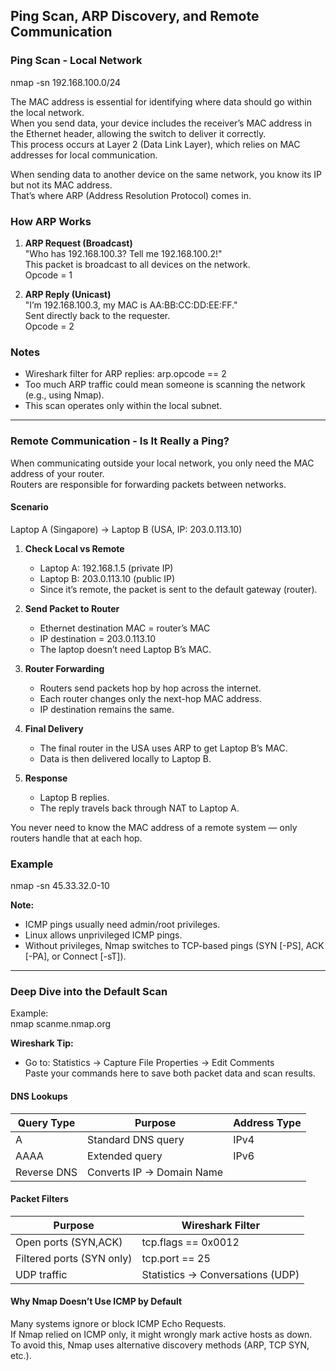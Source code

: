 ## Ping Scan, ARP Discovery, and Remote Communication

### Ping Scan - Local Network
nmap -sn 192.168.100.0/24

The MAC address is essential for identifying where data should go within the local network.  
When you send data, your device includes the receiver’s MAC address in the Ethernet header, allowing the switch to deliver it correctly.  
This process occurs at Layer 2 (Data Link Layer), which relies on MAC addresses for local communication.

When sending data to another device on the same network, you know its IP but not its MAC address.  
That’s where ARP (Address Resolution Protocol) comes in.

### How ARP Works
1. **ARP Request (Broadcast)**  
   "Who has 192.168.100.3? Tell me 192.168.100.2!"  
   This packet is broadcast to all devices on the network.  
   Opcode = 1

2. **ARP Reply (Unicast)**  
   "I’m 192.168.100.3, my MAC is AA:BB:CC:DD:EE:FF."  
   Sent directly back to the requester.  
   Opcode = 2

### Notes
- Wireshark filter for ARP replies:
  arp.opcode == 2
- Too much ARP traffic could mean someone is scanning the network (e.g., using Nmap).
- This scan operates only within the local subnet.

---

### Remote Communication - Is It Really a Ping?
When communicating outside your local network, you only need the MAC address of your router.  
Routers are responsible for forwarding packets between networks.

#### Scenario
Laptop A (Singapore) → Laptop B (USA, IP: 203.0.113.10)

1. **Check Local vs Remote**
   - Laptop A: 192.168.1.5 (private IP)
   - Laptop B: 203.0.113.10 (public IP)
   - Since it’s remote, the packet is sent to the default gateway (router).

2. **Send Packet to Router**
   - Ethernet destination MAC = router’s MAC  
   - IP destination = 203.0.113.10  
   - The laptop doesn’t need Laptop B’s MAC.

3. **Router Forwarding**
   - Routers send packets hop by hop across the internet.
   - Each router changes only the next-hop MAC address.
   - IP destination remains the same.

4. **Final Delivery**
   - The final router in the USA uses ARP to get Laptop B’s MAC.
   - Data is then delivered locally to Laptop B.

5. **Response**
   - Laptop B replies.
   - The reply travels back through NAT to Laptop A.

You never need to know the MAC address of a remote system — only routers handle that at each hop.

### Example
nmap -sn 45.33.32.0-10

**Note:**  
- ICMP pings usually need admin/root privileges.  
- Linux allows unprivileged ICMP pings.  
- Without privileges, Nmap switches to TCP-based pings (SYN [-PS], ACK [-PA], or Connect [-sT]).

---

### Deep Dive into the Default Scan
Example:  
nmap scanme.nmap.org

**Wireshark Tip:**  
- Go to: Statistics → Capture File Properties → Edit Comments  
  Paste your commands here to save both packet data and scan results.

#### DNS Lookups
| Query Type | Purpose | Address Type |
|-------------|----------|---------------|
| A | Standard DNS query | IPv4 |
| AAAA | Extended query | IPv6 |
| Reverse DNS | Converts IP → Domain Name |

#### Packet Filters
| Purpose | Wireshark Filter |
|----------|------------------|
| Open ports (SYN,ACK) | tcp.flags == 0x0012 |
| Filtered ports (SYN only) | tcp.port == 25 |
| UDP traffic | Statistics → Conversations (UDP) |

#### Why Nmap Doesn’t Use ICMP by Default
Many systems ignore or block ICMP Echo Requests.  
If Nmap relied on ICMP only, it might wrongly mark active hosts as down.  
To avoid this, Nmap uses alternative discovery methods (ARP, TCP SYN, etc.).
